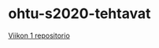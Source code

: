 # ohtu-s2020-tehtavat

[Viikon 1 repositorio](https://github.com/behindthegroove/ohtu-2020-viikko1)
